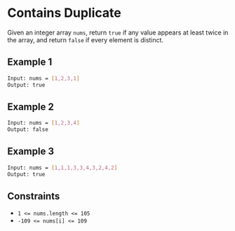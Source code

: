 # Contains Duplicate

Given an integer array `nums`, return `true` if any value appears at least twice in the array, and return `false` if every element is distinct.

## Example 1

```bash
Input: nums = [1,2,3,1]
Output: true
```

## Example 2

```bash
Input: nums = [1,2,3,4]
Output: false
```

## Example 3

```bash
Input: nums = [1,1,1,3,3,4,3,2,4,2]
Output: true
```

## Constraints

- `1 <= nums.length <= 105`
- `-109 <= nums[i] <= 109`
